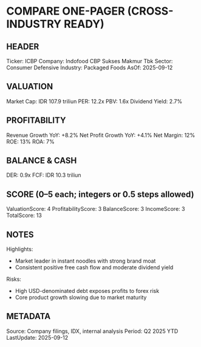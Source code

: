 # COMPARE ONE-PAGER (CROSS-INDUSTRY READY)

## HEADER
Ticker: ICBP
Company: Indofood CBP Sukses Makmur Tbk
Sector: Consumer Defensive
Industry: Packaged Foods
AsOf: 2025-09-12

## VALUATION
Market Cap: IDR 107.9 triliun
PER: 12.2x
PBV: 1.6x
Dividend Yield: 2.7%

## PROFITABILITY
Revenue Growth YoY: +8.2%
Net Profit Growth YoY: +4.1%
Net Margin: 12%
ROE: 13%
ROA: 7%

## BALANCE & CASH
DER: 0.9x
FCF: IDR 10.3 triliun

## SCORE (0–5 each; integers or 0.5 steps allowed)
ValuationScore: 4
ProfitabilityScore: 3
BalanceScore: 3
IncomeScore: 3
TotalScore: 13

## NOTES
Highlights:
- Market leader in instant noodles with strong brand moat
- Consistent positive free cash flow and moderate dividend yield

Risks:
- High USD-denominated debt exposes profits to forex risk
- Core product growth slowing due to market maturity

## METADATA
Source: Company filings, IDX, internal analysis
Period: Q2 2025 YTD
LastUpdate: 2025-09-12
